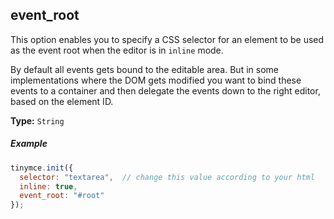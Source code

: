 ## event_root

This option enables you to specify a CSS selector for an element to be used as the event root when the editor is in `inline` mode.

By default all events gets bound to the editable area. But in some implementations where the DOM gets modified you want to bind these events to a container and then delegate the events down to the right editor, based on the element ID.

**Type:** `String`

##### Example

```js
tinymce.init({
  selector: "textarea",  // change this value according to your html
  inline: true,
  event_root: "#root"
});
```
